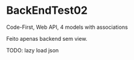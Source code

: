 # BackEndTest02
Code-First, Web API, 4 models with associations


Feito apenas backend sem view.

TODO: lazy load json
